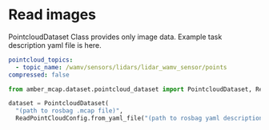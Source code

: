 # Read images

PointcloudDataset Class provides only image data.
Example task description yaml file is here.

```yaml
pointcloud_topics:
  - topic_name: /wamv/sensors/lidars/lidar_wamv_sensor/points
compressed: false
```

```python
from amber_mcap.dataset.pointcloud_dataset import PointcloudDataset, ReadPointCloudConfig

dataset = PointcloudDataset(
  "(path to rosbag .mcap file)",
  ReadPointCloudConfig.from_yaml_file("(path to rosbag yaml description file)"))
```
